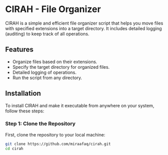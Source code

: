 # CIRAH - File Organizer

CIRAH is a simple and efficient file organizer script that helps you move files with specified extensions into a target directory. It includes detailed logging (auditing) to keep track of all operations.

## Features

- Organize files based on their extensions.
- Specify the target directory for organized files.
- Detailed logging of operations.
- Run the script from any directory.

## Installation

To install CIRAH and make it executable from anywhere on your system, follow these steps:

### Step 1: Clone the Repository

First, clone the repository to your local machine:

```bash
git clone https://github.com/miraafaq/cirah.git
cd cirah
